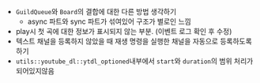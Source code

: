 - `GuildQueue`와 `Board`의 결합에 대한 다른 방법 생각하기
    - async 파트와 sync 파트가 섞여있어 구조가 별로인 느낌
- play시 첫 곡에 대한 정보가 표시되지 않는 부분. (이벤트 로그 확인 후 수정)
- 텍스트 채널을 등록하지 않았을 때 재생 명령을 실행한 채널을 자동으로 등록하도록 하기
- `utils::youtube_dl::ytdl_optioned`내부에서 `start`와 `duration`의 범위 처리가 되어있지않음
